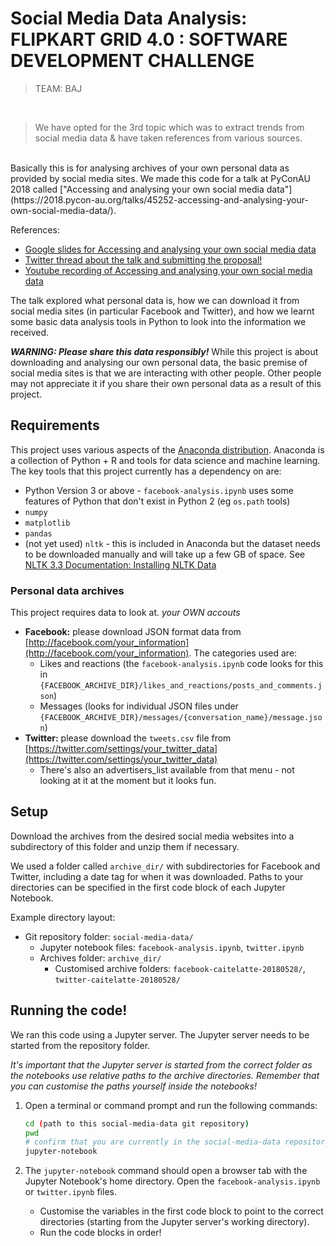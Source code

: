 # Social Media Data Analysis: FLIPKART GRID 4.0 : SOFTWARE DEVELOPMENT CHALLENGE

>TEAM: BAJ 
<br>

>We have opted for the 3rd topic which was to extract trends from social media data & have taken references from various sources.

<br>
Basically this is for analysing archives of your own personal data as provided
by social media sites. We made this code for a talk at PyConAU 2018 called ["Accessing and analysing your own social media data"](https://2018.pycon-au.org/talks/45252-accessing-and-analysing-your-own-social-media-data/).

References:

-   [Google slides for Accessing and analysing your own social media data](https://docs.google.com/presentation/d/1xScnw2Ij4elMvbK7CMxs7ffkZRZH4N2mYPszAKKB3ag/edit?usp=sharing)
-   [Twitter thread about the talk and submitting the proposal!](https://twitter.com/caitelatte/status/1033592792549810177)
-   [Youtube recording of Accessing and analysing your own social media data](https://www.youtube.com/watch?v=JNZH95aXNXo)

The talk explored what personal data is, how we can download it from social media sites (in particular Facebook and Twitter), and how we learnt some basic data analysis tools in Python to look into the information we received.

***WARNING: Please share this data responsibly!*** While this project is about downloading and analysing our own personal data, the basic premise of social media sites is that we are interacting with other people. Other people may not appreciate it if you share their own personal data as a result of this project.

## Requirements

This project uses various aspects of the [Anaconda distribution](https://www.anaconda.com/download).
Anaconda is a collection of Python + R and tools for data science and machine learning. The key tools that this project currently has a dependency on are:

-   Python Version 3 or above - `facebook-analysis.ipynb` uses some features of Python that don't exist in Python 2 (eg `os.path` tools)
-   `numpy`
-   `matplotlib`
-   `pandas`
-   (not yet used) `nltk` - this is included in Anaconda but the dataset needs to be downloaded manually and will take up a few GB of space. See [NLTK 3.3 Documentation: Installing NLTK Data](https://www.nltk.org/data.html)

### Personal data archives

This project requires data to look at.
*your OWN accouts*

-   **Facebook:** please download JSON format data from [http://facebook.com/your_information](http://facebook.com/your_information). The categories used are:
    -   Likes and reactions (the `facebook-analysis.ipynb` code looks for this in `{FACEBOOK_ARCHIVE_DIR}/likes_and_reactions/posts_and_comments.json`)
    -   Messages (looks for individual JSON files under `{FACEBOOK_ARCHIVE_DIR}/messages/{conversation_name}/message.json`)
-   **Twitter:** please download the `tweets.csv` file from [https://twitter.com/settings/your_twitter_data](https://twitter.com/settings/your_twitter_data)
    -   There's also an advertisers_list available from that menu - not looking at it at the moment but it looks fun.

## Setup

Download the archives from the desired social media websites into a subdirectory of this folder and unzip them if necessary.

We used a folder called `archive_dir/` with subdirectories for Facebook and
Twitter, including a date tag for when it was downloaded. Paths to your
directories can be specified in the first code block of each Jupyter Notebook.

Example directory layout:

-   Git repository folder: `social-media-data/`
    -   Jupyter notebook files: `facebook-analysis.ipynb`, `twitter.ipynb`
    -   Archives folder: `archive_dir/`
        -   Customised archive folders: `facebook-caitelatte-20180528/`, `twitter-caitelatte-20180528/`

## Running the code!

We ran this code using a Jupyter server. The Jupyter server needs to be started from the repository folder.

*It's important that the Jupyter server is started from the correct folder as the notebooks use relative paths to the archive directories. Remember that you can customise the paths yourself inside the notebooks!*

1.  Open a terminal or command prompt and run the following commands:

    ```bash
    cd (path to this social-media-data git repository)
    pwd
    # confirm that you are currently in the social-media-data repository
    jupyter-notebook
    ```
2.  The `jupyter-notebook` command should open a browser tab with the Jupyter Notebook's home directory. Open the `facebook-analysis.ipynb` or `twitter.ipynb` files.
    -   Customise the variables in the first code block to point to the correct directories (starting from the Jupyter server's working directory).
    -   Run the code blocks in order!
